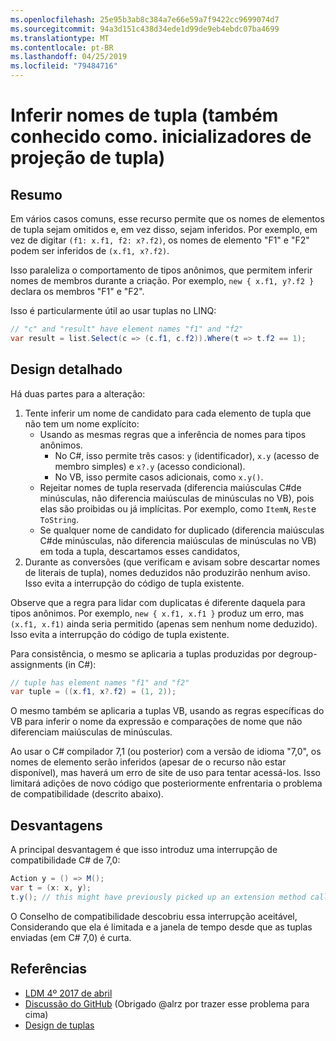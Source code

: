 ```yaml
---
ms.openlocfilehash: 25e95b3ab8c384a7e66e59a7f9422cc9699074d7
ms.sourcegitcommit: 94a3d151c438d34ede1d99de9eb4ebdc07ba4699
ms.translationtype: MT
ms.contentlocale: pt-BR
ms.lasthandoff: 04/25/2019
ms.locfileid: "79484716"
---
```

# <a name="infer-tuple-names-aka-tuple-projection-initializers"></a>Inferir nomes de tupla (também conhecido como. inicializadores de projeção de tupla)

## <a name="summary"></a>Resumo
[summary]: #summary

Em vários casos comuns, esse recurso permite que os nomes de elementos de tupla sejam omitidos e, em vez disso, sejam inferidos. Por exemplo, em vez de digitar `(f1: x.f1, f2: x?.f2)`, os nomes de elemento "F1" e "F2" podem ser inferidos de `(x.f1, x?.f2)`.

Isso paraleliza o comportamento de tipos anônimos, que permitem inferir nomes de membros durante a criação. Por exemplo, `new { x.f1, y?.f2 }` declara os membros "F1" e "F2".

Isso é particularmente útil ao usar tuplas no LINQ:

```csharp
// "c" and "result" have element names "f1" and "f2"
var result = list.Select(c => (c.f1, c.f2)).Where(t => t.f2 == 1); 
```

## <a name="detailed-design"></a>Design detalhado
[design]: #detailed-design

Há duas partes para a alteração:

1.  Tente inferir um nome de candidato para cada elemento de tupla que não tem um nome explícito:
    -   Usando as mesmas regras que a inferência de nomes para tipos anônimos.
        - No C#, isso permite três casos: `y` (identificador), `x.y` (acesso de membro simples) e `x?.y` (acesso condicional).
        - No VB, isso permite casos adicionais, como `x.y()`.
    -   Rejeitar nomes de tupla reservada (diferencia maiúsculas C#de minúsculas, não diferencia maiúsculas de minúsculas no VB), pois elas são proibidas ou já implícitas. Por exemplo, como `ItemN`, `Rest`e `ToString`.
    -   Se qualquer nome de candidato for duplicado (diferencia maiúsculas C#de minúsculas, não diferencia maiúsculas de minúsculas no VB) em toda a tupla, descartamos esses candidatos,
2.  Durante as conversões (que verificam e avisam sobre descartar nomes de literais de tupla), nomes deduzidos não produzirão nenhum aviso. Isso evita a interrupção do código de tupla existente.

Observe que a regra para lidar com duplicatas é diferente daquela para tipos anônimos. Por exemplo, `new { x.f1, x.f1 }` produz um erro, mas `(x.f1, x.f1)` ainda seria permitido (apenas sem nenhum nome deduzido). Isso evita a interrupção do código de tupla existente.

Para consistência, o mesmo se aplicaria a tuplas produzidas por degroup-assignments (in C#):

```csharp
// tuple has element names "f1" and "f2" 
var tuple = ((x.f1, x?.f2) = (1, 2));
```

O mesmo também se aplicaria a tuplas VB, usando as regras específicas do VB para inferir o nome da expressão e comparações de nome que não diferenciam maiúsculas de minúsculas.

Ao usar o C# compilador 7,1 (ou posterior) com a versão de idioma "7,0", os nomes de elemento serão inferidos (apesar de o recurso não estar disponível), mas haverá um erro de site de uso para tentar acessá-los. Isso limitará adições de novo código que posteriormente enfrentaria o problema de compatibilidade (descrito abaixo).

## <a name="drawbacks"></a>Desvantagens
[drawbacks]: #drawbacks

A principal desvantagem é que isso introduz uma interrupção de compatibilidade C# de 7,0:

```csharp
Action y = () => M();
var t = (x: x, y);
t.y(); // this might have previously picked up an extension method called “y”, but would now call the lambda.
```

O Conselho de compatibilidade descobriu essa interrupção aceitável, Considerando que ela é limitada e a janela de tempo desde que as tuplas enviadas (em C# 7,0) é curta.

## <a name="references"></a>Referências
- [LDM 4º 2017 de abril](https://github.com/dotnet/csharplang/blob/master/meetings/2017/LDM-2017-04-05.md#tuple-names)
- [Discussão do GitHub](https://github.com/dotnet/csharplang/issues/370) (Obrigado @alrz por trazer esse problema para cima)
- [Design de tuplas](https://github.com/dotnet/roslyn/blob/master/docs/features/tuples.md)
